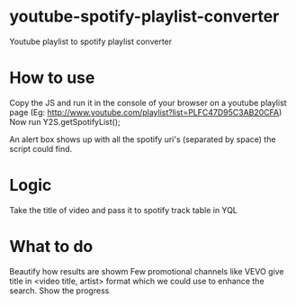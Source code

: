 youtube-spotify-playlist-converter
==================================

Youtube playlist to spotify playlist converter

How to use
==========

Copy the JS and run it in the console of your browser on a youtube playlist page (Eg: http://www.youtube.com/playlist?list=PLFC47D95C3AB20CFA)
Now run Y2S.getSpotifyList();

An alert box shows up with all the spotify uri's (separated by space) the script could find.

Logic
=====
Take the title of video and pass it to spotify track table in YQL

What to do
==========
Beautify how results are showm
Few promotional channels like VEVO give title in <video title, artist> format which we could use to enhance the search.
Show the progress
